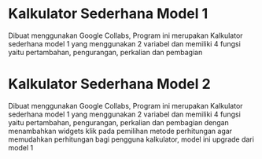 # Kalkulator Sederhana Model 1
Dibuat menggunakan Google Collabs, Program ini merupakan Kalkulator sederhana model 1 yang menggunakan 2 variabel dan memiliki 4 fungsi yaitu pertambahan, pengurangan, perkalian dan pembagian

# Kalkulator Sederhana Model 2
Dibuat menggunakan Google Collabs, Program ini merupakan Kalkulator sederhana model 1 yang menggunakan 2 variabel dan memiliki 4 fungsi yaitu pertambahan, pengurangan, perkalian dan pembagian dengan menambahkan widgets klik pada pemilihan metode perhitungan agar memudahkan perhitungan bagi pengguna kalkulator, model ini upgrade dari model 1
